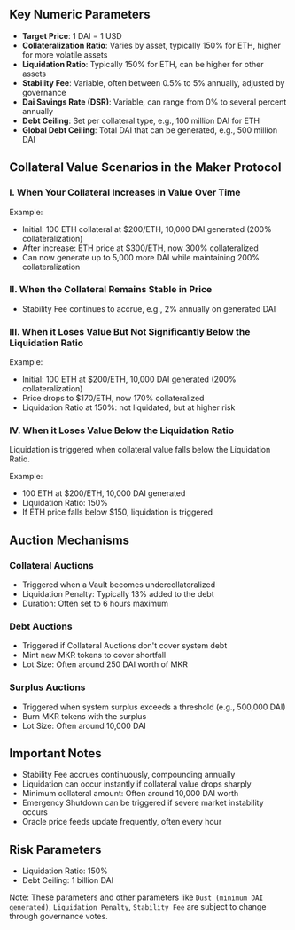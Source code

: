 ## Key Numeric Parameters

- **Target Price**: 1 DAI = 1 USD
- **Collateralization Ratio**: Varies by asset, typically 150% for ETH, higher for more volatile assets
- **Liquidation Ratio**: Typically 150% for ETH, can be higher for other assets
- **Stability Fee**: Variable, often between 0.5% to 5% annually, adjusted by governance
- **Dai Savings Rate (DSR)**: Variable, can range from 0% to several percent annually
- **Debt Ceiling**: Set per collateral type, e.g., 100 million DAI for ETH
- **Global Debt Ceiling**: Total DAI that can be generated, e.g., 500 million DAI

## Collateral Value Scenarios in the Maker Protocol

### I. When Your Collateral Increases in Value Over Time

Example:
- Initial: 100 ETH collateral at $200/ETH, 10,000 DAI generated (200% collateralization)
- After increase: ETH price at $300/ETH, now 300% collateralized
- Can now generate up to 5,000 more DAI while maintaining 200% collateralization

### II. When the Collateral Remains Stable in Price

- Stability Fee continues to accrue, e.g., 2% annually on generated DAI

### III. When it Loses Value But Not Significantly Below the Liquidation Ratio

Example:
- Initial: 100 ETH at $200/ETH, 10,000 DAI generated (200% collateralization)
- Price drops to $170/ETH, now 170% collateralized
- Liquidation Ratio at 150%: not liquidated, but at higher risk

### IV. When it Loses Value Below the Liquidation Ratio

Liquidation is triggered when collateral value falls below the Liquidation Ratio.

Example:
- 100 ETH at $200/ETH, 10,000 DAI generated
- Liquidation Ratio: 150%
- If ETH price falls below $150, liquidation is triggered

## Auction Mechanisms

### Collateral Auctions

- Triggered when a Vault becomes undercollateralized
- Liquidation Penalty: Typically 13% added to the debt
- Duration: Often set to 6 hours maximum

### Debt Auctions

- Triggered if Collateral Auctions don't cover system debt
- Mint new MKR tokens to cover shortfall
- Lot Size: Often around 250 DAI worth of MKR

### Surplus Auctions

- Triggered when system surplus exceeds a threshold (e.g., 500,000 DAI)
- Burn MKR tokens with the surplus
- Lot Size: Often around 10,000 DAI

## Important Notes

- Stability Fee accrues continuously, compounding annually
- Liquidation can occur instantly if collateral value drops sharply
- Minimum collateral amount: Often around 10,000 DAI worth
- Emergency Shutdown can be triggered if severe market instability occurs
- Oracle price feeds update frequently, often every hour

## Risk Parameters

- Liquidation Ratio: 150%
- Debt Ceiling: 1 billion DAI

Note: These parameters and other parameters like `Dust (minimum DAI generated)`, `Liquidation Penalty`, `Stability Fee` are subject to change through governance votes.
